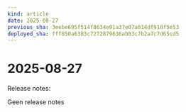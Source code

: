 ```yaml
---
kind: article
date: 2025-08-27
previous_sha: 3eebe695f514f8634e91a37e07a014df918f5e53
deployed_sha: fff850a6383c7272879636ab83c7b2a7c7d65cd5
---
```


# 2025-08-27

Release notes:

Geen release notes
